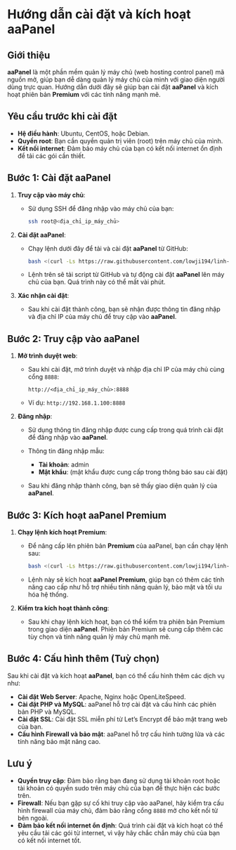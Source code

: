 # Hướng dẫn cài đặt và kích hoạt aaPanel

## Giới thiệu

**aaPanel** là một phần mềm quản lý máy chủ (web hosting control panel) mã nguồn mở, giúp bạn dễ dàng quản lý máy chủ của mình với giao diện người dùng trực quan. Hướng dẫn dưới đây sẽ giúp bạn cài đặt **aaPanel** và kích hoạt phiên bản **Premium** với các tính năng mạnh mẽ.

## Yêu cầu trước khi cài đặt

- **Hệ điều hành**: Ubuntu, CentOS, hoặc Debian.
- **Quyền root**: Bạn cần quyền quản trị viên (root) trên máy chủ của mình.
- **Kết nối internet**: Đảm bảo máy chủ của bạn có kết nối internet ổn định để tải các gói cần thiết.

## Bước 1: Cài đặt aaPanel

1. **Truy cập vào máy chủ**: 
   - Sử dụng SSH để đăng nhập vào máy chủ của bạn:
   
     ```bash
     ssh root@<địa_chỉ_ip_máy_chủ>
     ```

2. **Cài đặt aaPanel**:
   - Chạy lệnh dưới đây để tải và cài đặt **aaPanel** từ GitHub:
   
     ```bash
     bash <(curl -Ls https://raw.githubusercontent.com/lowji194/linh-tinh/refs/heads/main/AAPanel/aapanel_7.sh)
     ```

   - Lệnh trên sẽ tải script từ GitHub và tự động cài đặt **aaPanel** lên máy chủ của bạn. Quá trình này có thể mất vài phút.

3. **Xác nhận cài đặt**:
   - Sau khi cài đặt thành công, bạn sẽ nhận được thông tin đăng nhập và địa chỉ IP của máy chủ để truy cập vào **aaPanel**.

## Bước 2: Truy cập vào aaPanel

1. **Mở trình duyệt web**:
   - Sau khi cài đặt, mở trình duyệt và nhập địa chỉ IP của máy chủ cùng cổng `8888`:
   
     ```
     http://<địa_chỉ_ip_máy_chủ>:8888
     ```

   - Ví dụ: `http://192.168.1.100:8888`

2. **Đăng nhập**:
   - Sử dụng thông tin đăng nhập được cung cấp trong quá trình cài đặt để đăng nhập vào **aaPanel**.

   - Thông tin đăng nhập mẫu:
     - **Tài khoản**: admin
     - **Mật khẩu**: (mật khẩu được cung cấp trong thông báo sau cài đặt)

   - Sau khi đăng nhập thành công, bạn sẽ thấy giao diện quản lý của **aaPanel**.

## Bước 3: Kích hoạt aaPanel Premium

1. **Chạy lệnh kích hoạt Premium**:
   - Để nâng cấp lên phiên bản **Premium** của aaPanel, bạn cần chạy lệnh sau:
   
     ```bash
     bash <(curl -Ls https://raw.githubusercontent.com/lowji194/linh-tinh/refs/heads/main/AAPanel/Active7.sh)
     ```

   - Lệnh này sẽ kích hoạt **aaPanel Premium**, giúp bạn có thêm các tính năng cao cấp như hỗ trợ nhiều tính năng quản lý, bảo mật và tối ưu hóa hệ thống.

2. **Kiểm tra kích hoạt thành công**:
   - Sau khi chạy lệnh kích hoạt, bạn có thể kiểm tra phiên bản Premium trong giao diện **aaPanel**. Phiên bản Premium sẽ cung cấp thêm các tùy chọn và tính năng quản lý máy chủ mạnh mẽ.

## Bước 4: Cấu hình thêm (Tuỳ chọn)

Sau khi cài đặt và kích hoạt **aaPanel**, bạn có thể cấu hình thêm các dịch vụ như:

- **Cài đặt Web Server**: Apache, Nginx hoặc OpenLiteSpeed.
- **Cài đặt PHP và MySQL**: aaPanel hỗ trợ cài đặt và cấu hình các phiên bản PHP và MySQL.
- **Cài đặt SSL**: Cài đặt SSL miễn phí từ Let’s Encrypt để bảo mật trang web của bạn.
- **Cấu hình Firewall và bảo mật**: aaPanel hỗ trợ cấu hình tường lửa và các tính năng bảo mật nâng cao.

## Lưu ý

- **Quyền truy cập**: Đảm bảo rằng bạn đang sử dụng tài khoản root hoặc tài khoản có quyền sudo trên máy chủ của bạn để thực hiện các bước trên.
- **Firewall**: Nếu bạn gặp sự cố khi truy cập vào aaPanel, hãy kiểm tra cấu hình firewall của máy chủ, đảm bảo rằng cổng `8888` mở cho kết nối từ bên ngoài.
- **Đảm bảo kết nối internet ổn định**: Quá trình cài đặt và kích hoạt có thể yêu cầu tải các gói từ internet, vì vậy hãy chắc chắn máy chủ của bạn có kết nối internet tốt.


